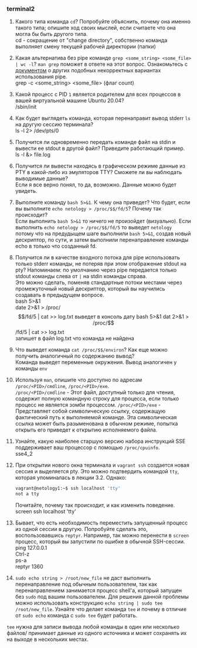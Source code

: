 ### terminal2

1. Какого типа команда `cd`? Попробуйте объяснить, почему она именно такого типа; опишите ход своих мыслей, если считаете что она могла бы быть другого типа.  
cd - сокращение от "change directory", собственно команда выполняет смену текущей рабочей директории (папки)  

2. Какая альтернатива без pipe команде `grep <some_string> <some_file> | wc -l`? `man grep` поможет в ответе на этот вопрос. Ознакомьтесь с [документом](http://www.smallo.ruhr.de/award.html) о других подобных некорректных вариантах использования pipe.  
grep -c <some_string> <some_file>  (флаг count)  

3. Какой процесс с PID `1` является родителем для всех процессов в вашей виртуальной машине Ubuntu 20.04?  
/sbin/init    

4. Как будет выглядеть команда, которая перенаправит вывод stderr `ls` на другую сессию терминала?  
ls -l 2> /dev/pts/0  

5. Получится ли одновременно передать команде файл на stdin и вывести ее stdout в другой файл? Приведите работающий пример.   
ls -l &> file.log

6. Получится ли вывести находясь в графическом режиме данные из PTY в какой-либо из эмуляторов TTY? Сможете ли вы наблюдать выводимые данные?  
Если я все верно понял, то да, возможно. Данные можно будет увидеть.  

7. Выполните команду `bash 5>&1`. К чему она приведет? Что будет, если вы выполните `echo netology > /proc/$$/fd/5`? Почему так происходит?    
Если выполнить `bash 5>&1` то ничего не произойдет (визуально). Если выполнить `echo netology > /proc/$$/fd/5` то выведет `netology` потому что на предудыщем шаге выполнили `bash 5>&1`, создав новый дескриптор, по сути, и затем выполнили перенаправление команды echo в только что созданный fd.   

8. Получится ли в качестве входного потока для pipe использовать только stderr команды, не потеряв при этом отображение stdout на pty? Напоминаем: по умолчанию через pipe передается только stdout команды слева от `|` на stdin команды справа.  
Это можно сделать, поменяв стандартные потоки местами через промежуточный новый дескриптор, который вы научились создавать в предыдущем вопросе.  
bash 5>&1  
date 2>&1 > /proc/$$/fd/5 | cat >> log.txt  
выведет в консоль дату  
bash 5>&1  
dat 2>&1 > /proc/$$/fd/5 | cat >> log.txt  
запишет в файл log.txt что команда не найдена  

9. Что выведет команда `cat /proc/$$/environ`? Как еще можно получить аналогичный по содержанию вывод?  
Команда выведет переменные окружения. Вывод аналогичен у команды `env`

10. Используя `man`, опишите что доступно по адресам `/proc/<PID>/cmdline`, `/proc/<PID>/exe`.  
`/proc/<PID>/cmdline` - Этот файл, доступный только для чтения, содержит полную командную строку для процесса, если только процесс не является зомби процессом.
`/proc/<PID>/exe` - Представляет собой символическую ссылку, содержащую фактический путь к выполняемой команде. Эта символическая ссылка может быть разыменована в обычном режиме, попытка открыть его приведет к открытию исполняемого файла.  

11. Узнайте, какую наиболее старшую версию набора инструкций SSE поддерживает ваш процессор с помощью `/proc/cpuinfo`.  
sse4_2  

12. При открытии нового окна терминала и `vagrant ssh` создается новая сессия и выделяется pty. Это можно подтвердить командой `tty`, которая упоминалась в лекции 3.2. Однако:  

    ```bash
	vagrant@netology1:~$ ssh localhost 'tty'
	not a tty
    ```

	Почитайте, почему так происходит, и как изменить поведение.  
screen ssh localhost 'tty'	
	
13. Бывает, что есть необходимость переместить запущенный процесс из одной сессии в другую. Попробуйте сделать это, воспользовавшись `reptyr`. Например, так можно перенести в `screen` процесс, который вы запустили по ошибке в обычной SSH-сессии.  
ping 127.0.0.1  
Ctrl-z  
ps-a  
reptyr 1360  

14. `sudo echo string > /root/new_file` не даст выполнить перенаправление под обычным пользователем, так как перенаправлением занимается процесс shell'а, который запущен без `sudo` под вашим пользователем. Для решения данной проблемы можно использовать конструкцию `echo string | sudo tee /root/new_file`. Узнайте что делает команда `tee` и почему в отличие от `sudo echo` команда с `sudo tee` будет работать.  

`tee` нужна для записи вывода любой команды в один или несколько файлов/ принимает данные из одного источника и может сохранять их на выходе в нескольких местах.  

